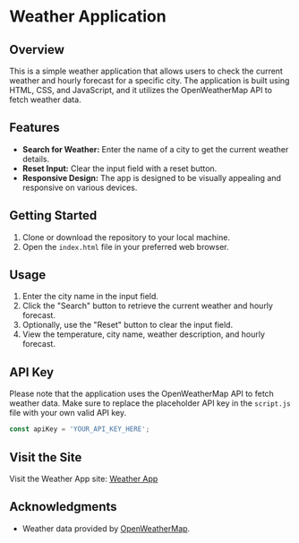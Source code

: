 # Weather Application

## Overview

This is a simple weather application that allows users to check the current weather and hourly forecast for a specific city. The application is built using HTML, CSS, and JavaScript, and it utilizes the OpenWeatherMap API to fetch weather data.

## Features

- **Search for Weather:** Enter the name of a city to get the current weather details.
- **Reset Input:** Clear the input field with a reset button.
- **Responsive Design:** The app is designed to be visually appealing and responsive on various devices.

## Getting Started

1. Clone or download the repository to your local machine.
2. Open the `index.html` file in your preferred web browser.

## Usage

1. Enter the city name in the input field.
2. Click the "Search" button to retrieve the current weather and hourly forecast.
3. Optionally, use the "Reset" button to clear the input field.
4. View the temperature, city name, weather description, and hourly forecast.

## API Key

Please note that the application uses the OpenWeatherMap API to fetch weather data. Make sure to replace the placeholder API key in the `script.js` file with your own valid API key.

```javascript
const apiKey = 'YOUR_API_KEY_HERE';
```

## Visit the Site

Visit the Weather App site: [Weather App]()


## Acknowledgments

- Weather data provided by [OpenWeatherMap](https://openweathermap.org/).
